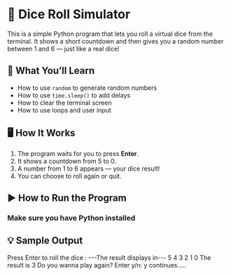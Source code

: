 
 # 🎲 Dice Roll Simulator 

This is a simple Python program that lets you roll a virtual dice from the terminal. It shows a short countdown and then gives you a random number between 1 and 6 — just like a real dice!

## 🧠 What You’ll Learn

- How to use `random` to generate random numbers
- How to use `time.sleep()` to add delays
- How to clear the terminal screen
- How to use loops and user input

## 🖥️ How It Works

1. The program waits for you to press **Enter**.
2. It shows a countdown from 5 to 0.
3. A number from 1 to 6 appears — your dice result!
4. You can choose to roll again or quit.

## ▶️ How to Run the Program

### Make sure you have Python installed

## 💡 Sample Output
Press Enter to roll the dice : 
---The result displays in---
5
4
3
2
1
0
The result is 3
Do you wanna play again?
Enter y/n: y
continues.....


